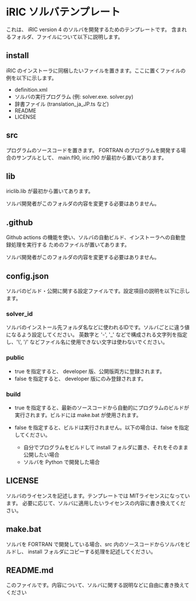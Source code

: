 # iRIC ソルバテンプレート

これは、 iRIC version 4 のソルバを開発するためのテンプレートです。
含まれるフォルダ、ファイルについて以下に説明します。

## install

iRIC のインストーラに同梱したいファイルを置きます。ここに置くファイルの例を以下に示します。

* definition.xml
* ソルバの実行プログラム (例: solver.exe. solver.py)
* 辞書ファイル (translation_ja_JP.ts など)
* README
* LICENSE

## src

プログラムのソースコードを置きます。
FORTRAN のプログラムを開発する場合のサンプルとして、 main.f90, iric.f90 が最初から置いてあります。

## lib

iriclib.lib が最初から置いてあります。

ソルバ開発者がこのフォルダの内容を変更する必要はありません。

## .github

Github actions の機能を使い、ソルバの自動ビルド、インストーラへの自動登録処理を実行する
ためのファイルが置いてあります。

ソルバ開発者がこのフォルダの内容を変更する必要はありません。

## config.json

ソルバのビルド・公開に関する設定ファイルです。設定項目の説明を以下に示します。

### solver_id

ソルバのインストール先フォルダ名などに使われるIDです。ソルバごとに違う値になるよう設定してください。
英数字と '-', '_' などで構成される文字列を指定し、'\\', '/' などファイル名に使用できない文字は使わないでください。

### public

* true を指定すると、 developer 版、公開版両方に登録されます。
* false を指定すると、 developer 版にのみ登録されます。

### build

* true を指定すると、最新のソースコードから自動的にプログラムのビルドが実行されます。ビルドには make.bat が使用されます。

* false を指定すると、ビルドは実行されません。以下の場合は、false を指定してください。

  * 自分でプログラムをビルドして install フォルダに置き、それをそのまま公開したい場合
  * ソルバを Python で開発した場合

## LICENSE

ソルバのライセンスを記述します。テンプレートでは MITライセンスになっています。
必要に応じて、ソルバに適用したいライセンスの内容に書き換えてください。

## make.bat

ソルバを FORTRAN で開発している場合、src 内のソースコードからソルバをビルドし、
install フォルダにコピーする処理を記述してください。

## README.md

このファイルです。内容について、ソルバに関する説明などに自由に書き換えてください
